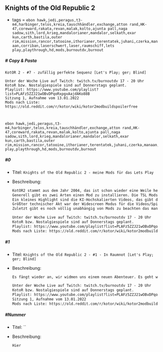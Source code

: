 ## Knights of the Old Republic 2

* tags = `ebon hawk,jedi,peragus,t3-m4,harbinger,telos,kreia,tauschhändler,exchange,atton rand,HK-47,coreward,rakata,revan,malak,kolto,ajunta pall,naga sadow,sith,lord,krieg,mandalorianer,mandalor,selkath,exar kun,carth,bastila,outer rim,mission,rancor,tatooine,ithorianer,terentatek,juhani,czerka,manaan,corriban,laserschwert,laser,raumschiff,lets play,playthrough,hd,mods,burnoutdv,burnout`

##### # Copy & Pasta

```
KotOR 2 - #7 - zufällig perfekte Sequenz [Let's Play; ger; Blind]

Unter der Woche Live auf Twitch: twitch.tv/burnoutdv 17 - 20 Uhr
KotoR bzw. Nostalgiespiele sind auf Donnerstags geplant.
Playlist: https://www.youtube.com/playlist?list=PLAFz5ZZJ21wOBvDPqoRxpgxAajdAKo88B
Sitzung 1, Aufnahme vom 13.01.2022
Mods nach Liste: https://old.reddit.com/r/kotor/wiki/kotor2modbuildspoilerfree



ebon hawk,jedi,peragus,t3-m4,harbinger,telos,kreia,tauschhändler,exchange,atton rand,HK-47,coreward,rakata,revan,malak,kolto,ajunta pall,naga sadow,sith,lord,krieg,mandalorianer,mandalor,selkath,exar kun,carth,bastila,outer rim,mission,rancor,tatooine,ithorianer,terentatek,juhani,czerka,manaan,corriban,laserschwert,laser,raumschiff,lets play,playthrough,hd,mods,burnoutdv,burnout
```

##### #0

* Titel: `Knights of the Old Republic 2 - meine Mods für das Lets Play`

* Beschreibung:

  ```markdown
  KotOR2 stammt aus dem Jahr 2004, das ist schon wieder eine Weile her. Zwischendurch gab es anscheinend eine kleine Updata Variante von einem Unternehmen namens Aspyr, mittlerweile habe ich erfahren das dies anscheinend auch die Leute sind die das Remake bauen. Interessant. Wie dem aber auch sei, diese Version deaktivieren wir als erste Tat des Tag. Kurzgefasst habe ich eigentlich auch nur stumpf die unten verlinkte List 1:1 nachgebaut und darauf geachtet auch die kleinen Schritte zu beachten (wie bestimmte Dateien zu löschen).
  Generell gibt es zwei Arten einen Mod zu installieren. Die TSL Mods bzw. Patches verändern vorhandene Dateien, diese Veränderungen sind kleine Deltas an vorhandenen Dateien. Diese Veränderungen sind zwar keine kompletten Überschreibungen aber der Grund warum die Reihenfolge so wichtig ist. Die zweite Art sind einfach nur stumpfe Texturdateien die die normalen Varianten des Hauptspiels ersetzen.
  Ein kleines Highlight sind die KI-Hochskalierten Videos, das gibt dem Ganzen noch einmal etwas frische Farbe.
  Größter technischer Akt war der Widescreen Modus für die Videos/Spiel. Von den Abschnitten her sehr einfach, entschlüsselte EXE runterladen, mit einem Hexeditor eine bestimmte Stelle raus suchen und 4 Zeichen durch etwas Anderes zu ersetzen.
  Zuletzt gibt es noch völlig unabhängig von Mods zu beachten das man das Spiel bestensfalls in 60 Hz spielen sollte.
  
  Unter der Woche Live auf Twitch: twitch.tv/burnoutdv 17 - 20 Uhr
  KotoR bzw. Nostalgiespiele sind auf Donnerstags geplant.
  Playlist: https://www.youtube.com/playlist?list=PLAFz5ZZJ21wOBvDPqoRxpgxAajdAKo88B
  Mods nach Liste: https://old.reddit.com/r/kotor/wiki/kotor2modbuildspoilerfree
  ```

##### #1

* Titel: `Knights of the Old Republic 2 - #1 - In Raumnot [Let's Play; ger; Blind]`

* Beschreibung:

  ```markdown
  Es fängt wieder an, wir widmen uns einem neuen Abenteuer. Es geht wieder in den Weltraum und erneut versuchen wir die Galaxie zu retten. Ehrlich gesagt bin ich noch gar nicht soweit und das hier ist auch eher eine Vermutung ins Blau bzw. hier wohl eher ins Schwarze. Das hier ist die erste Sitzung, ich erstelle einen Charakter, bringe das Tutorial hinter mich und erfahre vielleicht ein paar Brocken von der Handlung die mir leider absolut nichts sagen. Fakt ist aber das wir in diesem Teil männlichen Geschlechts sind weil das die Würfel so entschieden haben. Weiter sind wir jetzt Shouder Cora weil das ein tolles Wortspiel auf meinen Charakter aus dem ersten Teil Visper ist. Falsch geschriebene Ausrufungsworte klingt doch nach einem Konzept das wir eine Weile beibehalten können. Anfangen tut dann übrigens alles damit das wir einen Roboter spielen, unser eigentlicher Held ist aus irgendwelchen Gründen schwer verletzt, unser Raumschiff schwer beschädigt. Wie wir in diese Lage gekommen sind ist absolut unklar, auch warum wir hier sind oder wer uns das angetan hat. Wichtig ist für den Moment erst einmal nur das unser Held überleben muss, tut er das nicht ist das Spiel vorbei, und wir haben doch noch soviel vor.
  
  Unter der Woche Live auf Twitch: twitch.tv/burnoutdv 17 - 20 Uhr
  KotoR bzw. Nostalgiespiele sind auf Donnerstags geplant.
  Playlist: https://www.youtube.com/playlist?list=PLAFz5ZZJ21wOBvDPqoRxpgxAajdAKo88B
  Sitzung 1, Aufnahme vom 13.01.2022
  Mods nach Liste: https://old.reddit.com/r/kotor/wiki/kotor2modbuildspoilerfree
  ```

##### #Nummer

* Titel: ``

* Beschreibung:

  ```markdown
  Hier
  ```
